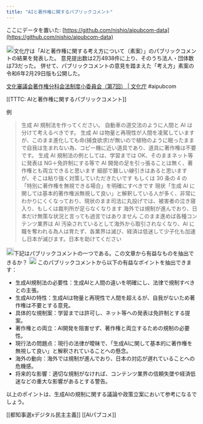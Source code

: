 ```yaml
---
title: "AIと著作権に関するパブリックコメント"
---
```


ここにデータを置いた: [https://github.com/nishio/aipubcom-data](https://github.com/nishio/aipubcom-data)

<img src='https://scrapbox.io/api/pages/nishio/SGE/icon' alt='SGE.icon' height="19.5"/>文化庁は「AIと著作権に関する考え方について（素案）」のパブリックコメントの結果を発表した。 意見提出数は2万4938件に上り、そのうち法人・団体数は73だった。 併せて、パブリックコメントの意見を踏まえた「考え方」素案の令和6年2月29日版も公開した。

[文化審議会著作権分科会法制度小委員会（第7回） | 文化庁](https://www.bunka.go.jp/seisaku/bunkashingikai/chosakuken/hoseido/r05_07/) #aipubcom

[[TTTC: AIと著作権に関するパブリックコメント]]

例
> 生成 AI 規制法を作ってください。
>  自動車の道交法のように人間と AI は分けて考えるべきです。
>  生成 AI は物量と再現性が人間を凌駕していますが、このまま進化しても命(捕食欲求)が無いので植物のように眠ったままで自我は生まれない為、コピー機に近い道具であり、道具に著作権は不要です。
>  生成 AI 規制法の例としては、学習までは OK、そのままネット等に発表は NG＋免許制にする等で AI 開発の足を引っ張ることは無く、著作権とも両立できると思います
>  細部で難しい線引きはあると思いますが、そこは粘り強く対策していただきたいです
>  もしくは 30 条の 4 の「特別に著作権を無視できる場合」を明確にすべきです
>  現状「生成 AI に関しては基本的著作権派無視して良い」と解釈している人が多く、非常にわかりにくくなっており、現状のまま司法に丸投げでは、被害者の泣き寝入り、もしくは裁判所が足らなくなります
>  海外では規制が進んでおり、日本だけ無策な状況と言っても過言ではありません
>  このまま進めば各種コンテンツ業界は AI 汚染されているとして海外から取引されなくなり、AI に職を奪われる為人は育たず、各業界は滅び、経済は低迷して少子化も加速し日本が滅びます。日本を助けてください

<img src='https://scrapbox.io/api/pages/nishio/nishio/icon' alt='nishio.icon' height="19.5"/>下記はパブリックコメントの一つである。この文章から有益なものを抽出できるか？
<img src='https://scrapbox.io/api/pages/nishio/gpt/icon' alt='gpt.icon' height="19.5"/>
このパブリックコメントから以下の有益なポイントを抽出できます：
- 生成AI規制法の必要性：生成AIと人間の違いを明確にし、法律で規制すべきとの主張。
- 生成AIの特性：生成AIは物量と再現性で人間を超えるが、自我がないため著作権は不要とする意見。
- 具体的な規制案：学習までは許可し、ネット等への発表は免許制とする提案。
- 著作権との両立：AI開発を阻害せず、著作権と両立するための規制の必要性。
- 現行法の問題点：現行の法律が曖昧で、「生成AIに関して基本的に著作権を無視して良い」と解釈されていることへの懸念。
- 海外の動向：海外では規制が進んでおり、日本の対応が遅れていることへの危機感。
- 将来的な影響：適切な規制がなければ、コンテンツ業界の信頼失墜や経済低迷などの重大な影響があるとする警告。

以上のポイントは、生成AIの規制に関する議論や政策立案において参考になるでしょう。

[[都知事選xデジタル民主主義]]
[[AIパブコメ]]
